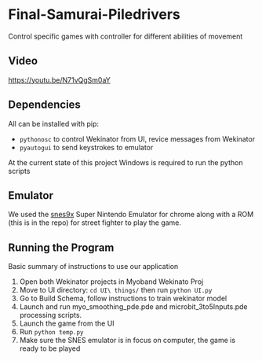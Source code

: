 # Final-Samurai-Piledrivers
Control specific games with controller for different abilities of movement

## Video
https://youtu.be/N71vQgSm0aY

## Dependencies
All can be installed with pip:
- `pythonosc` to control Wekinator from UI, revice messages from Wekinator
- `pyautogui` to send keystrokes to emulator

At the current state of this project Windows is required to run the python scripts

## Emulator
We used the [snes9x](https://chrome.google.com/webstore/detail/super-nintendo-emulator-s/ckpjobcmemfpfeaeolhhjkjdpfnkngnd?hl=en) Super Nintendo Emulator for chrome along with a ROM (this is in the repo) for street fighter to play the game.

## Running the Program
Basic summary of instructions to use our application
1. Open both Wekinator projects in Myoband Wekinato Proj
2. Move to UI directory: `cd UI\ things/` then run `python UI.py`
3. Go to Build Schema, follow instructions to train wekinator model
4. Launch and run myo_smoothing_pde.pde and microbit_3to5Inputs.pde processing scripts.
5. Launch the game from the UI
6. Run `python temp.py`
7. Make sure the SNES emulator is in focus on computer, the game is ready to be played


